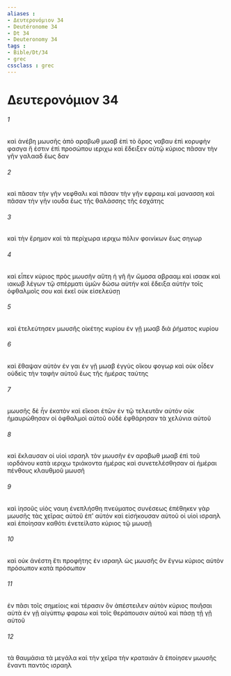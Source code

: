 ```yaml
---
aliases : 
- Δευτερονόμιον 34
- Deutéronome 34
- Dt 34
- Deuteronomy 34
tags : 
- Bible/Dt/34
- grec
cssclass : grec
---
```


# Δευτερονόμιον 34

###### 1
καὶ ἀνέβη μωυσῆς ἀπὸ αραβωθ μωαβ ἐπὶ τὸ ὄρος ναβαυ ἐπὶ κορυφὴν φασγα ἥ ἐστιν ἐπὶ προσώπου ιεριχω καὶ ἔδειξεν αὐτῷ κύριος πᾶσαν τὴν γῆν γαλααδ ἕως δαν
###### 2
καὶ πᾶσαν τὴν γῆν νεφθαλι καὶ πᾶσαν τὴν γῆν εφραιμ καὶ μανασση καὶ πᾶσαν τὴν γῆν ιουδα ἕως τῆς θαλάσσης τῆς ἐσχάτης
###### 3
καὶ τὴν ἔρημον καὶ τὰ περίχωρα ιεριχω πόλιν φοινίκων ἕως σηγωρ
###### 4
καὶ εἶπεν κύριος πρὸς μωυσῆν αὕτη ἡ γῆ ἣν ὤμοσα αβρααμ καὶ ισαακ καὶ ιακωβ λέγων τῷ σπέρματι ὑμῶν δώσω αὐτήν καὶ ἔδειξα αὐτὴν τοῖς ὀφθαλμοῖς σου καὶ ἐκεῖ οὐκ εἰσελεύσῃ
###### 5
καὶ ἐτελεύτησεν μωυσῆς οἰκέτης κυρίου ἐν γῇ μωαβ διὰ ῥήματος κυρίου
###### 6
καὶ ἔθαψαν αὐτὸν ἐν γαι ἐν γῇ μωαβ ἐγγὺς οἴκου φογωρ καὶ οὐκ οἶδεν οὐδεὶς τὴν ταφὴν αὐτοῦ ἕως τῆς ἡμέρας ταύτης
###### 7
μωυσῆς δὲ ἦν ἑκατὸν καὶ εἴκοσι ἐτῶν ἐν τῷ τελευτᾶν αὐτόν οὐκ ἠμαυρώθησαν οἱ ὀφθαλμοὶ αὐτοῦ οὐδὲ ἐφθάρησαν τὰ χελύνια αὐτοῦ
###### 8
καὶ ἔκλαυσαν οἱ υἱοὶ ισραηλ τὸν μωυσῆν ἐν αραβωθ μωαβ ἐπὶ τοῦ ιορδάνου κατὰ ιεριχω τριάκοντα ἡμέρας καὶ συνετελέσθησαν αἱ ἡμέραι πένθους κλαυθμοῦ μωυσῆ
###### 9
καὶ ἰησοῦς υἱὸς ναυη ἐνεπλήσθη πνεύματος συνέσεως ἐπέθηκεν γὰρ μωυσῆς τὰς χεῖρας αὐτοῦ ἐπ' αὐτόν καὶ εἰσήκουσαν αὐτοῦ οἱ υἱοὶ ισραηλ καὶ ἐποίησαν καθότι ἐνετείλατο κύριος τῷ μωυσῇ
###### 10
καὶ οὐκ ἀνέστη ἔτι προφήτης ἐν ισραηλ ὡς μωυσῆς ὃν ἔγνω κύριος αὐτὸν πρόσωπον κατὰ πρόσωπον
###### 11
ἐν πᾶσι τοῖς σημείοις καὶ τέρασιν ὃν ἀπέστειλεν αὐτὸν κύριος ποιῆσαι αὐτὰ ἐν γῇ αἰγύπτῳ φαραω καὶ τοῖς θεράπουσιν αὐτοῦ καὶ πάσῃ τῇ γῇ αὐτοῦ
###### 12
τὰ θαυμάσια τὰ μεγάλα καὶ τὴν χεῖρα τὴν κραταιάν ἃ ἐποίησεν μωυσῆς ἔναντι παντὸς ισραηλ
